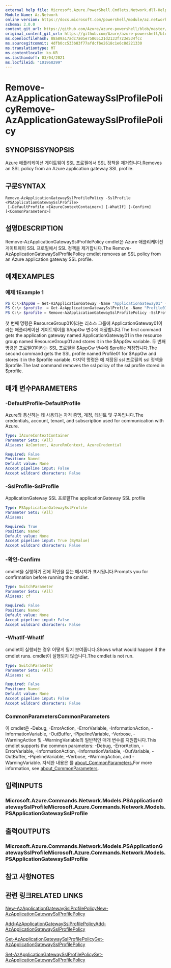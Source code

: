 ```yaml
---
external help file: Microsoft.Azure.PowerShell.Cmdlets.Network.dll-Help.xml
Module Name: Az.Network
online version: https://docs.microsoft.com/powershell/module/az.network/remove-azapplicationgatewaysslprofilepolicy
schema: 2.0.0
content_git_url: https://github.com/Azure/azure-powershell/blob/master/src/Network/Network/help/Remove-AzApplicationGatewaySslProfilePolicy.md
original_content_git_url: https://github.com/Azure/azure-powershell/blob/master/src/Network/Network/help/Remove-AzApplicationGatewaySslProfilePolicy.md
ms.openlocfilehash: 88a89a17adc7a05e75865121d2133f723e534fcc
ms.sourcegitcommit: 4dfb0cc533b83f77afdcfbe2618c1e6c8d221330
ms.translationtype: MT
ms.contentlocale: ko-KR
ms.lasthandoff: 03/04/2021
ms.locfileid: "101960299"
---
```

# <span data-ttu-id="a248f-101">Remove-AzApplicationGatewaySslProfilePolicy</span><span class="sxs-lookup"><span data-stu-id="a248f-101">Remove-AzApplicationGatewaySslProfilePolicy</span></span>

## <span data-ttu-id="a248f-102">SYNOPSIS</span><span class="sxs-lookup"><span data-stu-id="a248f-102">SYNOPSIS</span></span>
<span data-ttu-id="a248f-103">Azure 애플리케이션 게이트웨이 SSL 프로필에서 SSL 정책을 제거합니다.</span><span class="sxs-lookup"><span data-stu-id="a248f-103">Removes an SSL policy from an Azure application gateway SSL profile.</span></span>

## <span data-ttu-id="a248f-104">구문</span><span class="sxs-lookup"><span data-stu-id="a248f-104">SYNTAX</span></span>

```
Remove-AzApplicationGatewaySslProfilePolicy -SslProfile <PSApplicationGatewaySslProfile>
 [-DefaultProfile <IAzureContextContainer>] [-WhatIf] [-Confirm] [<CommonParameters>]
```

## <span data-ttu-id="a248f-105">설명</span><span class="sxs-lookup"><span data-stu-id="a248f-105">DESCRIPTION</span></span>
<span data-ttu-id="a248f-106">Remove-AzApplicationGatewaySslProfilePolicy cmdlet은 Azure 애플리케이션 게이트웨이 SSL 프로필에서 SSL 정책을 제거합니다.</span><span class="sxs-lookup"><span data-stu-id="a248f-106">The Remove-AzApplicationGatewaySslProfilePolicy cmdlet removes an SSL policy from an Azure application gateway SSL profile.</span></span>

## <span data-ttu-id="a248f-107">예제</span><span class="sxs-lookup"><span data-stu-id="a248f-107">EXAMPLES</span></span>

### <span data-ttu-id="a248f-108">예제 1</span><span class="sxs-lookup"><span data-stu-id="a248f-108">Example 1</span></span>
```powershell
PS C:\>$AppGW = Get-AzApplicationGateway -Name "ApplicationGateway01" -ResourceGroupName "ResourceGroup01"
PS C:\> $profile  = Get-AzApplicationGatewaySslProfile -Name "Profile01" -ApplicationGateway $AppGw
PS C:\> $profile = Remove-AzApplicationGatewaySslProfilePolicy -SslProfile $profile
```

<span data-ttu-id="a248f-109">첫 번째 명령은 ResourceGroup01이라는 리소스 그룹에 ApplicationGateway01이라는 애플리케이션 게이트웨이를 $AppGw 변수에 저장합니다.</span><span class="sxs-lookup"><span data-stu-id="a248f-109">The first command gets the application gateway named ApplicationGateway01 in the resource group named ResourceGroup01 and stores it in the $AppGw variable.</span></span> <span data-ttu-id="a248f-110">두 번째 명령은 프로필01이라는 SSL 프로필을 $AppGw 변수에 $profile 저장합니다.</span><span class="sxs-lookup"><span data-stu-id="a248f-110">The second command gets the SSL profile named Profile01 for $AppGw and stores it in the $profile variable.</span></span> <span data-ttu-id="a248f-111">마지막 명령은 에 저장된 ssl 프로필의 ssl 정책을 $profile.</span><span class="sxs-lookup"><span data-stu-id="a248f-111">The last command removes the ssl policy of the ssl profile stored in $profile.</span></span>

## <span data-ttu-id="a248f-112">매개 변수</span><span class="sxs-lookup"><span data-stu-id="a248f-112">PARAMETERS</span></span>

### <span data-ttu-id="a248f-113">-DefaultProfile</span><span class="sxs-lookup"><span data-stu-id="a248f-113">-DefaultProfile</span></span>
<span data-ttu-id="a248f-114">Azure와 통신하는 데 사용되는 자격 증명, 계정, 테넌트 및 구독입니다.</span><span class="sxs-lookup"><span data-stu-id="a248f-114">The credentials, account, tenant, and subscription used for communication with Azure.</span></span>

```yaml
Type: IAzureContextContainer
Parameter Sets: (All)
Aliases: AzContext, AzureRmContext, AzureCredential

Required: False
Position: Named
Default value: None
Accept pipeline input: False
Accept wildcard characters: False
```

### <span data-ttu-id="a248f-115">-SslProfile</span><span class="sxs-lookup"><span data-stu-id="a248f-115">-SslProfile</span></span>
<span data-ttu-id="a248f-116">ApplicationGateway SSL 프로필</span><span class="sxs-lookup"><span data-stu-id="a248f-116">The applicationGateway SSL profile</span></span>

```yaml
Type: PSApplicationGatewaySslProfile
Parameter Sets: (All)
Aliases:

Required: True
Position: Named
Default value: None
Accept pipeline input: True (ByValue)
Accept wildcard characters: False
```

### <span data-ttu-id="a248f-117">-확인</span><span class="sxs-lookup"><span data-stu-id="a248f-117">-Confirm</span></span>
<span data-ttu-id="a248f-118">cmdlet을 실행하기 전에 확인을 묻는 메시지가 표시됩니다.</span><span class="sxs-lookup"><span data-stu-id="a248f-118">Prompts you for confirmation before running the cmdlet.</span></span>

```yaml
Type: SwitchParameter
Parameter Sets: (All)
Aliases: cf

Required: False
Position: Named
Default value: None
Accept pipeline input: False
Accept wildcard characters: False
```

### <span data-ttu-id="a248f-119">-WhatIf</span><span class="sxs-lookup"><span data-stu-id="a248f-119">-WhatIf</span></span>
<span data-ttu-id="a248f-120">cmdlet이 실행되는 경우 어떻게 될지 보여줍니다.</span><span class="sxs-lookup"><span data-stu-id="a248f-120">Shows what would happen if the cmdlet runs.</span></span>
<span data-ttu-id="a248f-121">cmdlet이 실행되지 않습니다.</span><span class="sxs-lookup"><span data-stu-id="a248f-121">The cmdlet is not run.</span></span>

```yaml
Type: SwitchParameter
Parameter Sets: (All)
Aliases: wi

Required: False
Position: Named
Default value: None
Accept pipeline input: False
Accept wildcard characters: False
```

### <span data-ttu-id="a248f-122">CommonParameters</span><span class="sxs-lookup"><span data-stu-id="a248f-122">CommonParameters</span></span>
<span data-ttu-id="a248f-123">이 cmdlet은 -Debug, -ErrorAction, -ErrorVariable, -InformationAction, -InformationVariable, -OutBuffer, -PipelineVariable, -Verbose, -WarningAction 및 -WarningVariable의 일반적인 매개 변수를 지원합니다.</span><span class="sxs-lookup"><span data-stu-id="a248f-123">This cmdlet supports the common parameters: -Debug, -ErrorAction, -ErrorVariable, -InformationAction, -InformationVariable, -OutVariable, -OutBuffer, -PipelineVariable, -Verbose, -WarningAction, and -WarningVariable.</span></span> <span data-ttu-id="a248f-124">자세한 내용은 를 [about_CommonParameters.](http://go.microsoft.com/fwlink/?LinkID=113216)</span><span class="sxs-lookup"><span data-stu-id="a248f-124">For more information, see [about_CommonParameters](http://go.microsoft.com/fwlink/?LinkID=113216).</span></span>

## <span data-ttu-id="a248f-125">입력</span><span class="sxs-lookup"><span data-stu-id="a248f-125">INPUTS</span></span>

### <span data-ttu-id="a248f-126">Microsoft.Azure.Commands.Network.Models.PSApplicationGatewaySslProfile</span><span class="sxs-lookup"><span data-stu-id="a248f-126">Microsoft.Azure.Commands.Network.Models.PSApplicationGatewaySslProfile</span></span>

## <span data-ttu-id="a248f-127">출력</span><span class="sxs-lookup"><span data-stu-id="a248f-127">OUTPUTS</span></span>

### <span data-ttu-id="a248f-128">Microsoft.Azure.Commands.Network.Models.PSApplicationGatewaySslProfile</span><span class="sxs-lookup"><span data-stu-id="a248f-128">Microsoft.Azure.Commands.Network.Models.PSApplicationGatewaySslProfile</span></span>

## <span data-ttu-id="a248f-129">참고 사항</span><span class="sxs-lookup"><span data-stu-id="a248f-129">NOTES</span></span>

## <span data-ttu-id="a248f-130">관련 링크</span><span class="sxs-lookup"><span data-stu-id="a248f-130">RELATED LINKS</span></span>

[<span data-ttu-id="a248f-131">New-AzApplicationGatewaySslProfilePolicy</span><span class="sxs-lookup"><span data-stu-id="a248f-131">New-AzApplicationGatewaySslProfilePolicy</span></span>](./New-AzApplicationGatewaySslProfilePolicy.md)

[<span data-ttu-id="a248f-132">Add-AzApplicationGatewaySslProfilePolicy</span><span class="sxs-lookup"><span data-stu-id="a248f-132">Add-AzApplicationGatewaySslProfilePolicy</span></span>](./Add-AzApplicationGatewaySslProfilePolicy.md)

[<span data-ttu-id="a248f-133">Get-AzApplicationGatewaySslProfilePolicy</span><span class="sxs-lookup"><span data-stu-id="a248f-133">Get-AzApplicationGatewaySslProfilePolicy</span></span>](./Get-AzApplicationGatewaySslProfilePolicy.md)

[<span data-ttu-id="a248f-134">Set-AzApplicationGatewaySslProfilePolicy</span><span class="sxs-lookup"><span data-stu-id="a248f-134">Set-AzApplicationGatewaySslProfilePolicy</span></span>](./Set-AzApplicationGatewaySslProfilePolicy.md)